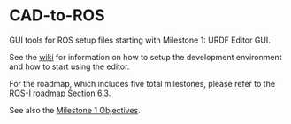 # CAD-to-ROS

GUI tools for ROS setup files starting with Milestone 1: URDF Editor GUI.

See the [wiki][] for information on how to setup the development environment
and how to start using the editor.

For the roadmap, which includes five total milestones, please refer to the
[ROS-I roadmap Section 6.3][].

See also the [Milestone 1 Objectives][].



[wiki]: https://github.com/ros-industrial-consortium/CAD-to-ROS/wiki
[ROS-I roadmap Section 6.3]: https://github.com/ros-industrial-consortium/roadmapping/blob/master/RoadmappingDocument.md
[Milestone 1 Objectives]: https://github.com/ros-industrial-consortium/CAD-to-ROS/blob/indigo-devel/Objectives.md

